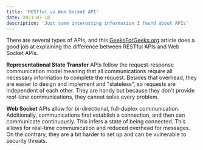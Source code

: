 ```yaml
---
title: 'RESTful vs Web Socket API'
date: 2023-07-18
description: 'Just some interesting information I found about APIs'
---
```


There are several types of APIs, and this [GeeksForGeeks.org](https://www.geeksforgeeks.org/difference-between-rest-api-and-web-socket-api/) article does a good job at explaining the difference between RESTful APIs and Web Socket APIs. 

**Representational State Transfer** APIs follow the request-response communication model meaning that all communications require all necessary information to complete the request. Besides that overhead, they are easier to design and implement and "stateless", so requests are independent of each other. They are handy but because they don't provide _real-time_ communications, they cannot solve every problem.

**Web Socket** APIs allow for bi-directional, full-duplex communication. Additionally, communications first establish a connection, and then can communicate continuously. This infers a state of being connected. This allows for real-time communication and reduced overhead for messages. On the contrary, they are a bit harder to set up and can be vulnerable to security threats. 
